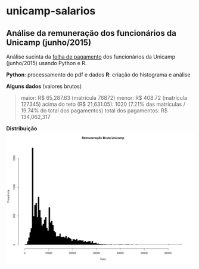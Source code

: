 # unicamp-salarios

## Análise da remuneração dos funcionários da Unicamp (junho/2015)

Análise sucinta da [folha de pagamento](http://www.dgrh.unicamp.br/remuneracao.pdf) dos funcionários da Unicamp (junho/2015) usando Python e R.

**Python**: processamento do pdf e dados
**R**: criação do histograma e análise

**Alguns dados** (valores brutos)

>maior: R$ 65,287.63 (matrícula 76872)
>menor: R$ 408.72 (matrícula 127345)
>acima do teto (R$ 21,631.05): 1020 (7.21% das matrículas / 19.74% do total dos pagamentos)
>total dos pagamentos: R$ 134,062,317

**Distribuição**
![Distribuição - remunerações](distribuicao.png)
